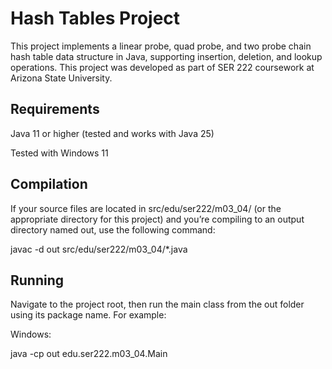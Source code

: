 # Hash Tables Project

This project implements a linear probe, quad probe, and two probe chain hash table data structure in Java, supporting insertion, deletion, and lookup operations. This project was developed as part of SER 222 coursework at Arizona State University.

## Requirements

Java 11 or higher (tested and works with Java 25)

Tested with Windows 11

## Compilation

If your source files are located in src/edu/ser222/m03_04/ (or the appropriate directory for this project) and you’re compiling to an output directory named out, use the following command:

javac -d out src/edu/ser222/m03_04/*.java

## Running

Navigate to the project root, then run the main class from the out folder using its package name. For example:

Windows:

java -cp out edu.ser222.m03_04.Main
